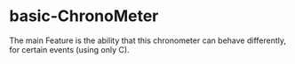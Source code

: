 # basic-ChronoMeter
The main Feature is the ability that this chronometer can behave differently, for certain events (using only C).

